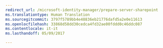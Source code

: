 ```yaml
---
redirect_url: /microsoft-identity-manager/prepare-server-sharepoint
ms.translationtype: Human Translation
ms.sourcegitcommit: 3797f5789bb4e48836eb21776dafd5a2e0e11613
ms.openlocfilehash: 33868d58dd30cedca4fd32ae00fddd0c46ddc087
ms.contentlocale: it-it
ms.lasthandoff: 05/09/2017

---
```


